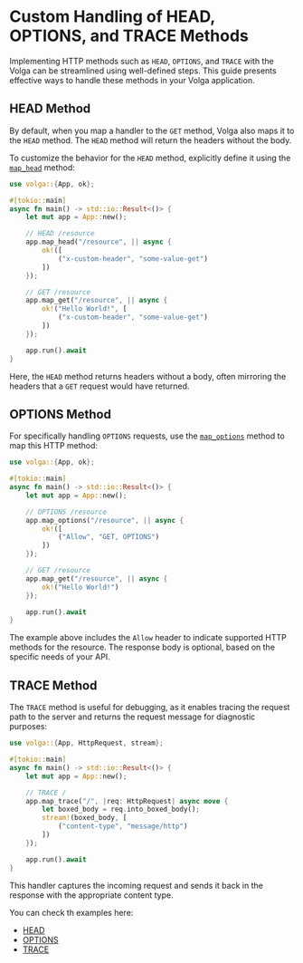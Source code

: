 # Custom Handling of HEAD, OPTIONS, and TRACE Methods

Implementing HTTP methods such as `HEAD`, `OPTIONS`, and `TRACE` with the Volga can be streamlined using well-defined steps. This guide presents effective ways to handle these methods in your Volga application.

## HEAD Method
By default, when you map a handler to the `GET` method, Volga also maps it to the `HEAD` method. 
The `HEAD` method will return the headers without the body.

To customize the behavior for the `HEAD` method, explicitly define it using the [`map_head`](https://docs.rs/volga/latest/volga/app/router/trait.Router.html#tymethod.map_head) method:
```rust
use volga::{App, ok};

#[tokio::main]
async fn main() -> std::io::Result<()> {
    let mut app = App::new();

    // HEAD /resource
    app.map_head("/resource", || async {
        ok!([
            ("x-custom-header", "some-value-get")
        ])
    });

    // GET /resource
    app.map_get("/resource", || async {
        ok!("Hello World!", [
            ("x-custom-header", "some-value-get")
        ])
    });

    app.run().await
}
```
Here, the `HEAD` method returns headers without a body, often mirroring the headers that a `GET` request would have returned.

## OPTIONS Method

For specifically handling `OPTIONS` requests, use the [`map_options`](https://docs.rs/volga/latest/volga/app/router/trait.Router.html#tymethod.map_options) method to map this HTTP method:
```rust
use volga::{App, ok};

#[tokio::main]
async fn main() -> std::io::Result<()> {
    let mut app = App::new();

    // OPTIONS /resource
    app.map_options("/resource", || async {
        ok!([
            ("Allow", "GET, OPTIONS")
        ])
    });

    // GET /resource
    app.map_get("/resource", || async {
        ok!("Hello World!")
    });

    app.run().await
}
```
The example above includes the `Allow` header to indicate supported HTTP methods for the resource. The response body is optional, based on the specific needs of your API.

## TRACE Method

The `TRACE` method is useful for debugging, as it enables tracing the request path to the server and returns the request message for diagnostic purposes:

```rust
use volga::{App, HttpRequest, stream};

#[tokio::main]
async fn main() -> std::io::Result<()> {
    let mut app = App::new();

    // TRACE /
    app.map_trace("/", |req: HttpRequest| async move {
        let boxed_body = req.into_boxed_body();
        stream!(boxed_body, [
            ("content-type", "message/http")
        ])
    });

    app.run().await
}
```
This handler captures the incoming request and sends it back in the response with the appropriate content type.

You can check th examples here:
* [HEAD](https://github.com/RomanEmreis/volga/blob/main/examples/head_request.rs)
* [OPTIONS](https://github.com/RomanEmreis/volga/blob/main/examples/options_request.rs)
* [TRACE](https://github.com/RomanEmreis/volga/blob/main/examples/trace_request.rs)
